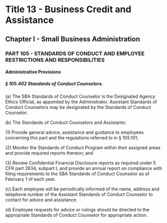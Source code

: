 
# Title 13 - Business Credit and Assistance
## Chapter I - Small Business Administration
### PART 105 - STANDARDS OF CONDUCT AND EMPLOYEE RESTRICTIONS AND RESPONSIBILITIES
#### Administrative Provisions
##### § 105.402 Standards of Conduct Counselors.

(a) The SBA Standards of Conduct Counselor is the Designated Agency Ethics Official, as appointed by the Administrator. Assistant Standards of Conduct Counselors may be designated by the Standards of Conduct Counselor.

(b) The Standards of Conduct Counselors and Assistants:

(1) Provide general advice, assistance and guidance to employees concerning this part and the regulations referred to in § 105.101;

(2) Monitor the Standards of Conduct Program within their assigned areas and provide required reports thereon; and

(3) Review Confidential Financial Disclosure reports as required under 5 CFR part 2634, subpart I, and provide an annual report on compliance with filing requirements to the SBA Standards of Conduct Counselor as of February 1 of each year.

(c) Each employee will be periodically informed of the name, address and telephone number of the Assistant Standards of Conduct Counselor to contact for advice and assistance.

(d) Employee requests for advice or rulings should be directed to the appropriate Standards of Conduct Counselor for appropriate action.
